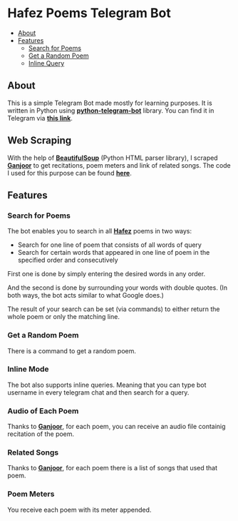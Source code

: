 
# Hafez Poems Telegram Bot

- [About](#about)
- [Features](#features)
  - [Search for Poems](#search-for-poems)
  - [Get a Random Poem](#get-a-random-poem)
  - [Inline Query](#inline-query)

## About
This is a simple Telegram Bot made mostly for learning purposes.
It is written in Python using **[python-telegram-bot](https://github.com/python-telegram-bot/python-telegram-bot)** library. You can find it in Telegram via **[this link](https://t.me/hafez_poems_bot)**.

## Web Scraping
With the help of **[BeautifulSoup](https://www.crummy.com/software/BeautifulSoup/bs4/doc/)** (Python HTML parser library), I scraped **[Ganjoor](ganjoor.net)** to get recitations, poem meters and link of related songs.
The code I used for this purpose can be found **[here](ganjoor_scraping)**.

## Features

### Search for Poems
The bot enables you to search in all **[Hafez](https://en.wikipedia.org/wiki/Hafez)** poems in two ways:
- Search for one line of poem that consists of all words of query
- Search for certain words that appeared in one line of poem in the specified order and consecutively

First one is done by simply entering the desired words in any order.

And the second is done by surrounding your words with double quotes. (In both ways, the bot acts similar to what Google does.)

The result of your search can be set (via commands) to either return the whole poem or only the matching line.

### Get a Random Poem
There is a command to get a random poem.

### Inline Mode
The bot also supports inline queries. Meaning that you can type bot username in every telegram chat and then search for a query.

### Audio of Each Poem
Thanks to **[Ganjoor](ganjoor.net)**, for each poem, you can receive an audio file containig recitation of the poem.

### Related Songs
Thanks to **[Ganjoor](ganjoor.net)**, for each poem there is a list of songs that used that poem.

### Poem Meters
You receive each poem with its meter appended.
